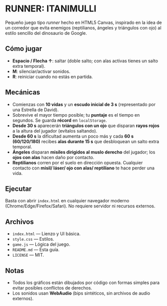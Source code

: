 # RUNNER: ITANIMULLI

Pequeño juego tipo *runner* hecho en HTML5 Canvas, inspirado en la idea de un corredor que evita enemigos (reptilianos, ángeles y triángulos con ojo) al estilo sencillo del dinosaurio de Google.

## Cómo jugar
- **Espacio / Flecha ↑**: saltar (doble salto; con alas activas tienes un salto extra temporal).
- **M**: silenciar/activar sonidos.
- **R**: reiniciar cuando no estás en partida.

## Mecánicas
- Comienzas con **10 vidas** y un **escudo inicial de 3 s** (representado por una Estrella de David).
- Sobrevive el mayor tiempo posible; tu **puntaje** es el tiempo en segundos. Se guarda **récord** en `localStorage`.
- **Desde 30 s** aparecerán **triángulos con un ojo** que disparan **rayos rojos** a la altura del jugador (evítalos saltando).
- **Desde 60 s** la dificultad aumenta un poco más y cada **60 s (60/120/180)** recibes **alas durante 15 s** que desbloquean un salto extra temporal.
- **Ángeles** disparan **misiles dirigidos al muslo derecho** del jugador; los **ojos con alas** hacen daño por contacto.
- **Reptilianos** corren por el suelo en dirección opuesta. Cualquier contacto con **misil/ láser/ ojo con alas/ reptiliano** te hace perder una vida.

## Ejecutar
Basta con abrir `index.html` en cualquier navegador moderno (Chrome/Edge/Firefox/Safari). No requiere servidor ni recursos externos.

## Archivos
- `index.html` — Lienzo y UI básica.
- `style.css` — Estilos.
- `game.js` — Lógica del juego.
- `README.md` — Esta guía.
- `LICENSE` — MIT.

## Notas
- Todos los gráficos están dibujados por código con formas simples para evitar posibles conflictos de derechos.
- Los sonidos usan **WebAudio** (bips sintéticos, sin archivos de audio externos).
